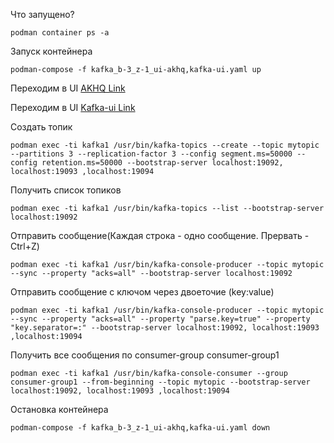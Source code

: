 Что запущено?
```shell
podman container ps -a
```

Запуск контейнера
```shell
podman-compose -f kafka_b-3_z-1_ui-akhq,kafka-ui.yaml up
```

Переходим в UI [AKHQ Link](http://localhost:8080/)

Переходим в UI [Kafka-ui Link](http://localhost:8081/)

Создать топик
```shell
podman exec -ti kafka1 /usr/bin/kafka-topics --create --topic mytopic --partitions 3 --replication-factor 3 --config segment.ms=50000 --config retention.ms=50000 --bootstrap-server localhost:19092, localhost:19093 ,localhost:19094
```

Получить список топиков
```shell
podman exec -ti kafka1 /usr/bin/kafka-topics --list --bootstrap-server localhost:19092
```

Отправить сообщение(Каждая строка - одно сообщение. Прервать - Ctrl+Z)
```shell
podman exec -ti kafka1 /usr/bin/kafka-console-producer --topic mytopic --sync --property "acks=all" --bootstrap-server localhost:19092
```

Отправить сообщение c ключом через двоеточие (key:value)
```shell
podman exec -ti kafka1 /usr/bin/kafka-console-producer --topic mytopic --sync --property "acks=all" --property "parse.key=true" --property "key.separator=:" --bootstrap-server localhost:19092, localhost:19093 ,localhost:19094
```

Получить все сообщения по consumer-group consumer-group1
```shell
podman exec -ti kafka1 /usr/bin/kafka-console-consumer --group consumer-group1 --from-beginning --topic mytopic --bootstrap-server localhost:19092, localhost:19093 ,localhost:19094 
```

Остановка контейнера
```shell
podman-compose -f kafka_b-3_z-1_ui-akhq,kafka-ui.yaml down
```